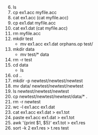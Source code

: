 <!-- JS use if these pages are used as githubpages. can be deleted if used elsewhere -->
<script src="https://code.jquery.com/jquery-3.2.1.min.js"></script>
<script src="../../../script.js"></script>

6. ls
7. cp ex1.acc  myfile.acc
8. cat ex1.acc (cat myfile.acc)
9. cp ex1.dat myfile.acc
10. cat ex1.dat (cat myfile.acc)
11. rm myfile.acc
12. mkdir test
	- mv ex1.acc ex1.dat orphans.op test/
13. mkdir data 
	- mv test/* data
14. rm -r test
15. cd data
	- ls
16. cd ..
17. mkdir -p newtest/newtest/newtest
18. mv data/ newtest/newtest/newtest
19. ls newtest/newtest/newtest
20. cp newtest/newtest/newtest/data/* .
21. rm -r newtest
22. wc -l ex1.acc ex1.dat
23. cat ex1.acc ex1.dat > ex1.tot
24. paste ex1.acc ex1.dat > ex1.tot
25. awk '{print $1, $5}' ex1.tot > ex1.res
26. sort -k 2 ex1.res > t.res
test
